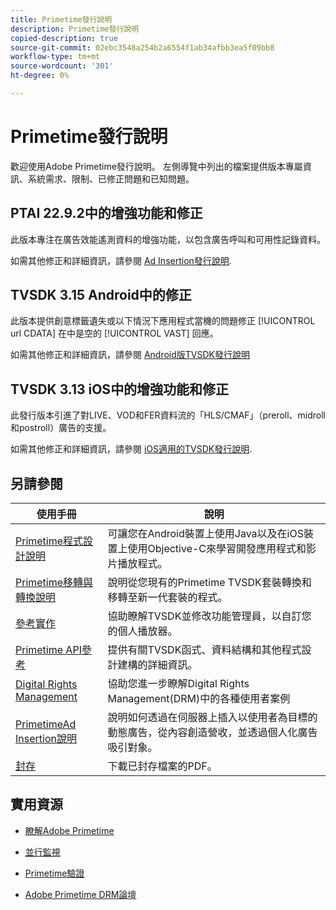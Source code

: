 ```yaml
---
title: Primetime發行說明
description: Primetime發行說明
copied-description: true
source-git-commit: 02ebc3548a254b2a6554f1ab34afbb3ea5f09bb8
workflow-type: tm+mt
source-wordcount: '301'
ht-degree: 0%

---
```


# Primetime發行說明

歡迎使用Adobe Primetime發行說明。 左側導覽中列出的檔案提供版本專屬資訊、系統需求、限制、已修正問題和已知問題。

## PTAI 22.9.2中的增強功能和修正

此版本專注在廣告效能遙測資料的增強功能，以包含廣告呼叫和可用性記錄資料。

如需其他修正和詳細資訊，請參閱 [Ad Insertion發行說明](/help/release-notes/ptai-22x-release-notes.md).

## TVSDK 3.15 Android中的修正

此版本提供創意標籤遺失或以下情況下應用程式當機的問題修正 [!UICONTROL url CDATA] 在中是空的 [!UICONTROL VAST] 回應。

如需其他修正和詳細資訊，請參閱 [Android版TVSDK發行說明](/help/release-notes/tvsdk-3x-android.md)

## TVSDK 3.13 iOS中的增強功能和修正

此發行版本引進了對LIVE、VOD和FER資料流的「HLS/CMAF」（preroll、midroll和postroll）廣告的支援。

如需其他修正和詳細資訊，請參閱 [iOS適用的TVSDK發行說明](../release-notes/tvsdk-3x-ios.md).

## 另請參閱

| 使用手冊 | 說明 |
|--- |--- |
| [Primetime程式設計說明](/help/programming/home.md) | 可讓您在Android裝置上使用Java以及在iOS裝置上使用Objective-C來學習開發應用程式和影片播放程式。 |
| [Primetime移轉與轉換說明](/help/migration-guides/home.md) | 說明從您現有的Primetime TVSDK套裝轉換和移轉至新一代套裝的程式。 |
| [參考實作](/help/android-reference-implementation/home.md) | 協助瞭解TVSDK並修改功能管理員，以自訂您的個人播放器。 |
| [Primetime API參考](/help/reference/api-references.md) | 提供有關TVSDK函式、資料結構和其他程式設計建構的詳細資訊。 |
| [Digital Rights Management](/help/digital-rights-management/home.md) | 協助您進一步瞭解Digital Rights Management(DRM)中的各種使用者案例 |
| [PrimetimeAd Insertion說明](/help/primetime-ad-insertion/home.md) | 說明如何透過在伺服器上插入以使用者為目標的動態廣告，從內容創造營收，並透過個人化廣告吸引對象。 |
| [封存](https://helpx.adobe.com/primetime/archives.html) | 下載已封存檔案的PDF。 |

## 實用資源

* [瞭解Adobe Primetime](https://www.adobe.com/in/marketing/primetime.html)

* [並行監視](https://tve.helpdocsonline.com/concurrency-monitoring-introduction)

* [Primetime驗證](https://tve.helpdocsonline.com/home)

* [Adobe Primetime DRM論壇](https://forums.adobe.com/community/adobe_access)

